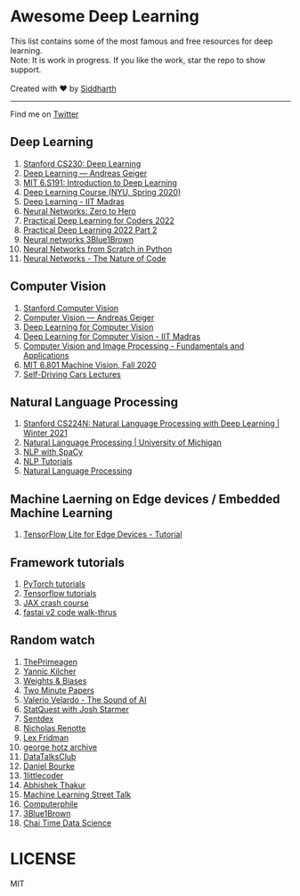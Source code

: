 # Awesome Deep Learning
This list contains some of the most famous and free resources for deep learning. <br>
Note: It is work in progress. If you like the work, star the repo to show support. <br><br>
Created with ❤️ by [Siddharth](https://github.com/Siddharth1India)<br><hr>
Find me on [Twitter](https://twitter.com/Siddharth1India)

## Deep Learning
1. [Stanford CS230: Deep Learning](https://www.youtube.com/playlist?list=PLoROMvodv4rOABXSygHTsbvUz4G_YQhOb)
2. [Deep Learning — Andreas Geiger](https://www.youtube.com/playlist?list=PL05umP7R6ij3NTWIdtMbfvX7Z-4WEXRqD)
3. [MIT 6.S191: Introduction to Deep Learning](https://www.youtube.com/playlist?list=PLtBw6njQRU-rwp5__7C0oIVt26ZgjG9NI)
4. [Deep Learning Course (NYU, Spring 2020)](https://www.youtube.com/playlist?list=PL80I41oVxglKcAHllsU0txr3OuTTaWX2v)
5. [Deep Learning - IIT Madras](https://www.youtube.com/playlist?list=PLyqSpQzTE6M9gCgajvQbc68Hk_JKGBAYT)
6. [Neural Networks: Zero to Hero](https://www.youtube.com/playlist?list=PLAqhIrjkxbuWI23v9cThsA9GvCAUhRvKZ)
7. [Practical Deep Learning for Coders 2022](https://www.youtube.com/playlist?list=PLfYUBJiXbdtSvpQjSnJJ_PmDQB_VyT5iU)
8. [Practical Deep Learning 2022 Part 2](https://www.youtube.com/playlist?list=PLfYUBJiXbdtRUvTUYpLdfHHp9a58nWVXP)
9. [Neural networks 3Blue1Brown](https://www.youtube.com/playlist?list=PLZHQObOWTQDNU6R1_67000Dx_ZCJB-3pi)
10. [Neural Networks from Scratch in Python](https://www.youtube.com/playlist?list=PLQVvvaa0QuDcjD5BAw2DxE6OF2tius3V3)
11. [Neural Networks - The Nature of Code](https://www.youtube.com/playlist?list=PLRqwX-V7Uu6aCibgK1PTWWu9by6XFdCfh)

## Computer Vision
1. [Stanford Computer Vision](https://www.youtube.com/playlist?list=PLf7L7Kg8_FNxHATtLwDceyh72QQL9pvpQ)
2. [Computer Vision — Andreas Geiger](https://www.youtube.com/playlist?list=PL05umP7R6ij35L2MHGzis8AEHz7mg381_)
3. [Deep Learning for Computer Vision](https://www.youtube.com/playlist?list=PL5-TkQAfAZFbzxjBHtzdVCWE0Zbhomg7r)
4. [Deep Learning for Computer Vision - IIT Madras](https://www.youtube.com/playlist?list=PLyqSpQzTE6M_PI-rIz4O1jEgffhJU9GgG)
5. [Computer Vision and Image Processing - Fundamentals and Applications](https://www.youtube.com/playlist?list=PLwdnzlV3ogoVsma5GmBSsgJM6gHv1QoAo)
6. [MIT 6.801 Machine Vision, Fall 2020](https://www.youtube.com/playlist?list=PLUl4u3cNGP63pfpS1gV5P9tDxxL_e4W8O)
7. [Self-Driving Cars Lectures](https://www.youtube.com/playlist?list=PLrAXtmErZgOeY0lkVCIVafdGFOTi45amq)

## Natural Language Processing
1. [Stanford CS224N: Natural Language Processing with Deep Learning | Winter 2021](https://www.youtube.com/playlist?list=PLoROMvodv4rOSH4v6133s9LFPRHjEmbmJ)
2. [Natural Language Processing | University of Michigan](https://www.youtube.com/playlist?list=PLLssT5z_DsK8BdawOVCCaTCO99Ya58ryR)
3. [NLP with SpaCy](https://youtu.be/dIUTsFT2MeQ)
4. [NLP Tutorials](https://www.youtube.com/playlist?list=PLeo1K3hjS3uuvuAXhYjV2lMEShq2UYSwX)
5. [Natural Language Processing](https://www.youtube.com/playlist?list=PLZoTAELRMXVMdJ5sqbCK2LiM0HhQVWNzm)

## Machine Laerning on Edge devices / Embedded Machine Learning
1. [TensorFlow Lite for Edge Devices - Tutorial](https://youtu.be/OJnaBhCixng)

## Framework tutorials
1. [PyTorch tutorials](https://youtu.be/V_xro1bcAuA)
2. [Tensorflow tutorials](https://www.youtube.com/playlist?list=PL6vjgQ2-qJFfU2vF6-lG9DlSa4tROkzt9)
3. [JAX crash course](https://youtu.be/juo5G3t4qAo)
4. [fastai v2 code walk-thrus](https://www.youtube.com/playlist?list=PLfYUBJiXbdtSWRCYUHh-ThVCC39bp5yiq)

## Random watch
1. [ThePrimeagen](https://www.youtube.com/@ThePrimeagen)
2. [Yannic Kilcher](https://www.youtube.com/@YannicKilcher)
3. [Weights & Biases](https://www.youtube.com/@WeightsBiases)
4. [Two Minute Papers](https://www.youtube.com/@TwoMinutePapers)
5. [Valerio Velardo - The Sound of AI](https://www.youtube.com/@ValerioVelardoTheSoundofAI)
6. [StatQuest with Josh Starmer](https://www.youtube.com/@statquest)
7. [Sentdex](https://www.youtube.com/@sentdex)
8. [Nicholas Renotte](https://www.youtube.com/@NicholasRenotte)
9. [Lex Fridman](https://www.youtube.com/@lexfridman)
10. [george hotz archive](https://www.youtube.com/@geohotarchive)
11. [DataTalksClub](https://www.youtube.com/@DataTalksClub)
12. [Daniel Bourke](https://www.youtube.com/@mrdbourke)
13. [1littlecoder](https://www.youtube.com/@1littlecoder)
14. [Abhishek Thakur](https://www.youtube.com/@abhishekkrthakur)
15. [Machine Learning Street Talk](https://www.youtube.com/@MachineLearningStreetTalk)
16. [Computerphile](https://www.youtube.com/@Computerphile)
17. [3Blue1Brown](https://www.youtube.com/@3blue1brown)
18. [Chai Time Data Science](https://www.youtube.com/@ChaiTimeDataScience)


# LICENSE
MIT